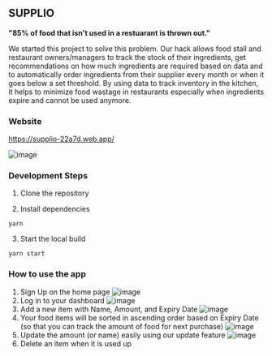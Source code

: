 ## SUPPLIO

**"85% of food that isn't used in a restuarant is thrown out."**

We started this project to solve this problem. Our hack allows food stall and restaurant owners/managers to track the stock of their ingredients, get recommendations on how much ingredients are required based on data and to automatically order ingredients from their supplier every month or when it goes below a set threshold. By using data to track inventory in the kitchen, it helps to minimize food wastage in restaurants especially when ingredients expire and cannot be used anymore.

### Website

https://supplio-22a7d.web.app/

![image](https://user-images.githubusercontent.com/69447074/178130088-991f4f53-9135-4b29-be62-91b38a55af1b.png)

### Development Steps
1. Clone the repository 

2. Install dependencies
```
yarn
```
3. Start the local build
```
yarn start
```

### How to use the app
1. Sign Up on the home page
![image](https://user-images.githubusercontent.com/69447074/178130106-91379f2a-32de-4365-948b-7dcfcc7a0071.png)
2. Log in to your dashboard
![image](https://user-images.githubusercontent.com/69447074/178130129-3eba22cc-62b3-45d3-ad63-8cba4dc77218.png)
3. Add a new item with Name, Amount, and Expiry Date
![image](https://user-images.githubusercontent.com/69447074/178130177-c1c0e9fe-a625-441c-9671-26bd4467a1af.png)
4. Your food items will be sorted in ascending order based on Expiry Date (so that you can track the amount of food for next purchase)
![image](https://user-images.githubusercontent.com/69447074/178130166-8f2f44f8-d638-4d44-9d79-3f6f4886f334.png)
5. Update the amount (or name) easily using our update feature
![image](https://user-images.githubusercontent.com/69447074/178130184-687abcda-0c3b-45b7-a7d8-82b9b3f0b447.png)
6. Delete an item when it is used up 
